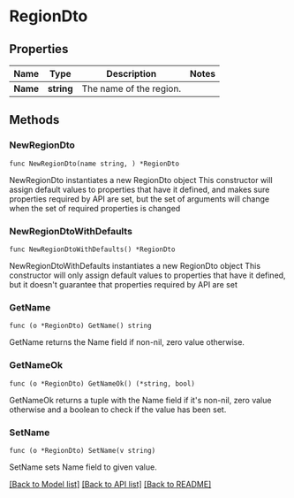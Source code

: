 # RegionDto

## Properties

Name | Type | Description | Notes
------------ | ------------- | ------------- | -------------
**Name** | **string** | The name of the region. | 

## Methods

### NewRegionDto

`func NewRegionDto(name string, ) *RegionDto`

NewRegionDto instantiates a new RegionDto object
This constructor will assign default values to properties that have it defined,
and makes sure properties required by API are set, but the set of arguments
will change when the set of required properties is changed

### NewRegionDtoWithDefaults

`func NewRegionDtoWithDefaults() *RegionDto`

NewRegionDtoWithDefaults instantiates a new RegionDto object
This constructor will only assign default values to properties that have it defined,
but it doesn't guarantee that properties required by API are set

### GetName

`func (o *RegionDto) GetName() string`

GetName returns the Name field if non-nil, zero value otherwise.

### GetNameOk

`func (o *RegionDto) GetNameOk() (*string, bool)`

GetNameOk returns a tuple with the Name field if it's non-nil, zero value otherwise
and a boolean to check if the value has been set.

### SetName

`func (o *RegionDto) SetName(v string)`

SetName sets Name field to given value.



[[Back to Model list]](../README.md#documentation-for-models) [[Back to API list]](../README.md#documentation-for-api-endpoints) [[Back to README]](../README.md)


